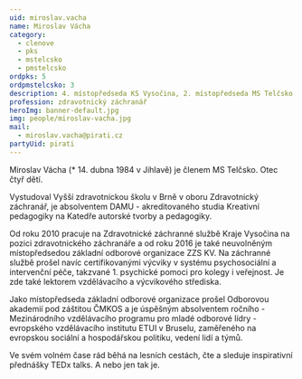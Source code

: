 ```yaml
---
uid: miroslav.vacha
name: Miroslav Vácha
category:
  - clenove
  - pks
  - mstelcsko
  - pmstelcsko
ordpks: 5
ordpmstelcsko: 3
description: 4. místopředseda KS Vysočina, 2. místopředseda MS Telčsko
profession: zdravotnický záchranář
heroImg: banner-default.jpg
img: people/miroslav-vacha.jpg
mail:
  - miroslav.vacha@pirati.cz
partyUid: pirati
---
```


Miroslav Vácha (* 14. dubna 1984 v Jihlavě) je členem MS Telčsko. Otec čtyř dětí.

Vystudoval Vyšší zdravotnickou školu v Brně v oboru Zdravotnický záchranář, je absolventem DAMU - akreditovaného studia Kreativní pedagogiky na Katedře autorské tvorby a pedagogiky.

Od roku 2010 pracuje na Zdravotnické záchranné službě Kraje Vysočina na pozici zdravotnického záchranáře a od roku 2016 je také neuvolněným místopředsedou základní odborové organizace ZZS KV. Na záchranné službě prošel navíc certifikovanými výcviky v systému psychosociální a intervenční péče, takzvané 1. psychické pomoci pro kolegy i veřejnost. Je zde také lektorem vzdělávacího a výcvikového střediska.

Jako místopředseda základní odborové organizace prošel Odborovou akademií pod záštitou ČMKOS a je úspěšným absolventem ročního - Mezinárodního vzdělávacího programu pro mladé odborové lídry - evropského vzdělávacího institutu ETUI v Bruselu, zaměřeného na evropskou sociální a hospodářskou politiku, vedení lidí a týmů.

Ve svém volném čase rád běhá na lesních cestách, čte a sleduje inspirativní přednášky TEDx talks. A nebo jen tak je.
